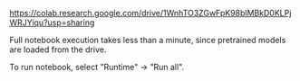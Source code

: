 https://colab.research.google.com/drive/1WnhTO3ZGwFpK98blMBkD0KLPjWRJYiqu?usp=sharing

Full notebook execution takes less than a minute, since pretrained models are loaded from the drive. 

To run notebook, select "Runtime" -> "Run all".

